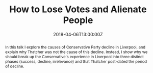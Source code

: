 ---
title: How to Lose Votes and Alienate People

event: Thatcher Network Annual Conference 2018
event_url: https://thatchernet.org/conferences/conference-2018/

location: ""

summary: In this talk I explore the causes of Conservative Party decline in Liverpool, and explain why Thatcher was not the cause of this decline.


abstract: In this talk I explore the causes of Conservative Party decline in Liverpool, and explain why Thatcher was not the cause of this decline. Instead, I show why we should break up the Conservative's experience in Liverpool into three distinct phases (success, decline, irrelevance) and that Thatcher post-dated the period of decline. 

# Talk start and end times.
#   End time can optionally be hidden by prefixing the line with `#`.
date: "2018-04-06T13:00:00Z"
date_end: ""
# all_day: false

# Schedule page publish date (NOT talk date).
publishDate:  "2018-04-06T13:00:00Z"

authors: 
- admin
tags: 
- Liverpool

# Is this a featured talk? (true/false)
featured: false

image:
  caption: ""
  focal_point: Right

links:
- icon: twitter
  icon_pack: fab
  name: Follow
  url: https://twitter.com/DrDavidJeffery
url_code: ""
url_pdf: ""
url_slides: ""
url_video: https://www.youtube.com/watch?v=c_T9SiVUXf8

# Markdown Slides (optional).
#   Associate this talk with Markdown slides.
#   Simply enter your slide deck's filename without extension.
#   E.g. `slides = "example-slides"` references `content/slides/example-slides.md`.
#   Otherwise, set `slides = ""`.
slides: ""

# Projects (optional).
#   Associate this post with one or more of your projects.
#   Simply enter your project's folder or file name without extension.
#   E.g. `projects = ["internal-project"]` references `content/project/deep-learning/index.md`.
#   Otherwise, set `projects = []`.
projects: []
---